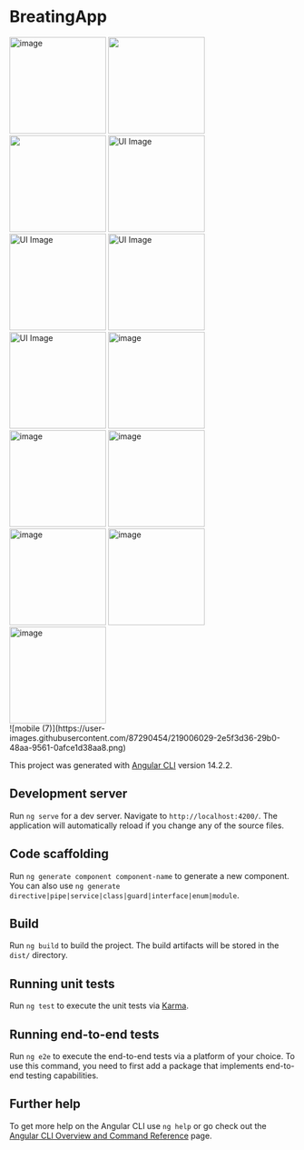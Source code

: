 # BreatingApp
<div>
<img width="170" alt="image" src="https://user-images.githubusercontent.com/87290454/218991167-bcb83180-150d-4b60-944c-c6a85982fbf8.png">
<img width="170" src="https://user-images.githubusercontent.com/87290454/219004231-5b1bd20f-9219-43b7-a589-80a48d8a1256.png" alt="" /> 
<img width="170" src="https://user-images.githubusercontent.com/87290454/219004329-b9201531-da6f-41f0-8db2-529c89e12ceb.png" alt="" />
<img width="170" src="https://user-images.githubusercontent.com/87290454/219004375-435ef005-a9da-4f1f-8561-2310dd44adb6.png" alt="UI Image" />
<img width="170" src="https://user-images.githubusercontent.com/87290454/219004395-c9f836ed-7fde-4d12-b3ad-8eff3a6f089e.png" alt="UI Image" />
<img width="170" src="https://user-images.githubusercontent.com/87290454/219004422-33b8247b-1126-4922-8f8a-5bf301c1799f.png" alt="UI Image" />
<img width="170" src="https://user-images.githubusercontent.com/87290454/219004450-a0f841a8-f939-4995-8513-cbb73240fae0.png" alt="UI Image" />
<!-- <img width="170" src="https://user-images.githubusercontent.com/87290454/219004469-c99b46ab-68f9-488d-8a7a-bfb8e2a623eb.png" alt="UI Image" /> -->
<img width="170" alt="image" src="https://user-images.githubusercontent.com/87290454/218991611-e3ab9682-a335-430d-a1ad-69b3a1743876.png">
</div>


<div>
<img width="170" alt="image" src="https://user-images.githubusercontent.com/87290454/218991667-b81bcc1f-dda6-4ac7-bab4-33f0734d6970.png">
<img width="170" alt="image" src="https://user-images.githubusercontent.com/87290454/218991695-a6cd8039-5884-48d6-b4dc-fd6721b4538f.png">
<img width="170" alt="image" src="https://user-images.githubusercontent.com/87290454/218991727-961aed48-939d-44f8-af93-18977debeebe.png">
<img width="170" alt="image" src="https://user-images.githubusercontent.com/87290454/218991745-f461d711-77a1-44f4-8787-d39020ed447f.png">
<img width="170" alt="image" src="https://user-images.githubusercontent.com/87290454/218991766-a82c0447-db86-4d8c-a88f-583e901ee99c.png">
</div>
![mobile (7)](https://user-images.githubusercontent.com/87290454/219006029-2e5f3d36-29b0-48aa-9561-0afce1d38aa8.png)





This project was generated with [Angular CLI](https://github.com/angular/angular-cli) version 14.2.2.

## Development server

Run `ng serve` for a dev server. Navigate to `http://localhost:4200/`. The application will automatically reload if you change any of the source files.

## Code scaffolding

Run `ng generate component component-name` to generate a new component. You can also use `ng generate directive|pipe|service|class|guard|interface|enum|module`.

## Build

Run `ng build` to build the project. The build artifacts will be stored in the `dist/` directory.

## Running unit tests

Run `ng test` to execute the unit tests via [Karma](https://karma-runner.github.io).

## Running end-to-end tests

Run `ng e2e` to execute the end-to-end tests via a platform of your choice. To use this command, you need to first add a package that implements end-to-end testing capabilities.

## Further help

To get more help on the Angular CLI use `ng help` or go check out the [Angular CLI Overview and Command Reference](https://angular.io/cli) page.

